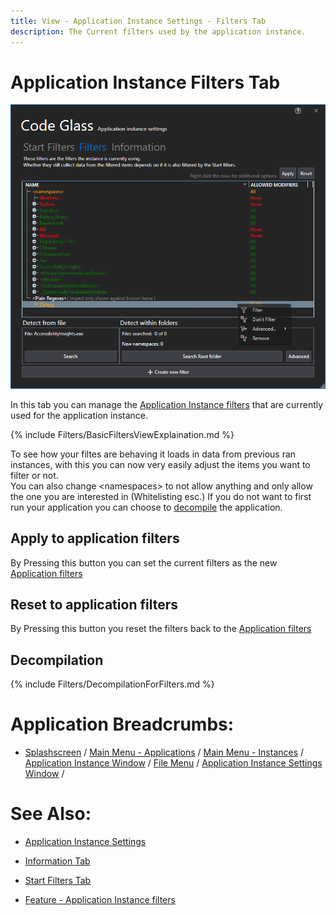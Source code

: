 ```yaml
---
title: View - Application Instance Settings - Filters Tab
description: The Current filters used by the application instance.
---
```

# Application Instance Filters Tab
![assets/img/AppInstanceSettingsWindow/AppInstanceFilters.png](../../../assets/img/AppInstanceSettingsWindow/AppInstanceFilters.png)

In this tab you can manage the [Application Instance filters](../../features/ProfilingDataFiltering.md#application-instance-filters) that are currently used for the application instance.

{% include Filters/BasicFiltersViewExplaination.md  %}

To see how your filtes are behaving it loads in data from previous ran instances, with this you can now very easily adjust the items you want to filter or not.  
You can also change \<namespaces\> to not allow anything and only allow the one you are interested in (Whitelisting esc.)
If you do not want to first run your application you can choose to [decompile](#decompilation) the application.

## Apply to application filters
By Pressing this button you can set the current filters as the new [Application filters](../../features/ProfilingDataFiltering.md#application-filters)

## Reset to application filters
By Pressing this button you reset the filters back to the [Application filters](../../features/ProfilingDataFiltering.md#application-filters)

## Decompilation
{% include Filters/DecompilationForFilters.md %}


# Application Breadcrumbs: 
- [Splashscreen](../Splashscreen.md) / [Main Menu - Applications](../mainwindow/application.md) / [Main Menu - Instances](../mainwindow/applicationInstance.md) /  [Application Instance Window](../ApplicationInstanceDockWindow.md) / [File Menu](../ApplicationInstanceDockWindow/MenuBar.md#file-menu) / [Application Instance Settings Window](../ApplicationInstanceSettingsWindow.md) /

# See Also:
- [Application Instance Settings]("../ApplicationInstanceSettingsWindow.md")

- [Information Tab](Information.md)
- [Start Filters Tab](StartFilters.md)
- [Feature - Application Instance filters](../../features/ProfilingDataFiltering.md#application-instance-filters)

